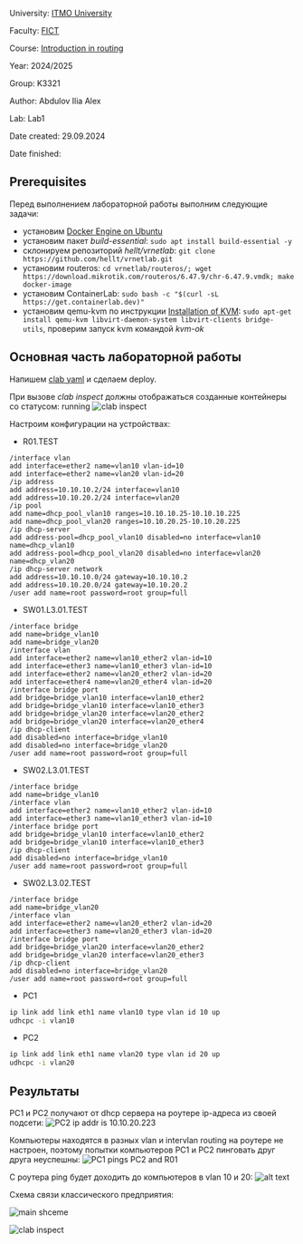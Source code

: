 University: [ITMO University](https://itmo.ru/ru/)

Faculty: [FICT](https://fict.itmo.ru)

Course: [Introduction in routing](https://github.com/itmo-ict-faculty/introduction-in-routing)

Year: 2024/2025

Group: K3321

Author: Abdulov Ilia Alex

Lab: Lab1

Date created: 29.09.2024

Date finished: 

## Prerequisites

Перед выполнением лабораторной работы выполним следующие задачи:
- установим [Docker Engine on Ubuntu](https://docs.docker.com/engine/install/ubuntu/)
- установим пакет *build-essential*: ```sudo apt install build-essential -y```
- склонируем репозиторий *hellt/vrnetlab*: ```git clone https://github.com/hellt/vrnetlab.git```
- установим routeros: ```cd vrnetlab/routeros/; wget https://download.mikrotik.com/routeros/6.47.9/chr-6.47.9.vmdk; make docker-image```
- установим ContainerLab: ```sudo bash -c "$(curl -sL https://get.containerlab.dev)"```
- установим qemu-kvm по инструкции [Installation of KVM](https://help.ubuntu.com/community/KVM/Installation): ```sudo apt-get install qemu-kvm libvirt-daemon-system libvirt-clients bridge-utils```, проверим запуск kvm командой *kvm-ok*

## Основная часть лабораторной работы

Напишем [clab yaml](networklab.clab.yaml) и сделаем deploy.

При вызове *clab inspect* должны отображаться созданные контейнеры со статусом: running
![clab inspect](image-inspect.png)

Настроим конфигурации на устройствах:

- R01.TEST

```mikrotik
/interface vlan
add interface=ether2 name=vlan10 vlan-id=10
add interface=ether2 name=vlan20 vlan-id=20
/ip address
add address=10.10.10.2/24 interface=vlan10 
add address=10.10.20.2/24 interface=vlan20
/ip pool
add name=dhcp_pool_vlan10 ranges=10.10.10.25-10.10.10.225
add name=dhcp_pool_vlan20 ranges=10.10.20.25-10.10.20.225
/ip dhcp-server
add address-pool=dhcp_pool_vlan10 disabled=no interface=vlan10 name=dhcp_vlan10
add address-pool=dhcp_pool_vlan20 disabled=no interface=vlan20 name=dhcp_vlan20
/ip dhcp-server network
add address=10.10.10.0/24 gateway=10.10.10.2
add address=10.10.20.0/24 gateway=10.10.20.2
/user add name=root password=root group=full
```

- SW01.L3.01.TEST

```mikrotik
/interface bridge
add name=bridge_vlan10
add name=bridge_vlan20
/interface vlan
add interface=ether2 name=vlan10_ether2 vlan-id=10
add interface=ether3 name=vlan10_ether3 vlan-id=10
add interface=ether2 name=vlan20_ether2 vlan-id=20
add interface=ether4 name=vlan20_ether4 vlan-id=20
/interface bridge port
add bridge=bridge_vlan10 interface=vlan10_ether2
add bridge=bridge_vlan10 interface=vlan10_ether3
add bridge=bridge_vlan20 interface=vlan20_ether2
add bridge=bridge_vlan20 interface=vlan20_ether4
/ip dhcp-client
add disabled=no interface=bridge_vlan10
add disabled=no interface=bridge_vlan20
/user add name=root password=root group=full
```

- SW02.L3.01.TEST

```mikrotik
/interface bridge
add name=bridge_vlan10
/interface vlan
add interface=ether2 name=vlan10_ether2 vlan-id=10
add interface=ether3 name=vlan10_ether3 vlan-id=10
/interface bridge port
add bridge=bridge_vlan10 interface=vlan10_ether2
add bridge=bridge_vlan10 interface=vlan10_ether3
/ip dhcp-client
add disabled=no interface=bridge_vlan10
/user add name=root password=root group=full
```

- SW02.L3.02.TEST

```mikrotik
/interface bridge
add name=bridge_vlan20
/interface vlan
add interface=ether2 name=vlan20_ether2 vlan-id=20
add interface=ether3 name=vlan20_ether3 vlan-id=20
/interface bridge port
add bridge=bridge_vlan20 interface=vlan20_ether2
add bridge=bridge_vlan20 interface=vlan20_ether3
/ip dhcp-client
add disabled=no interface=bridge_vlan20
/user add name=root password=root group=full
```

- PC1

```sh
ip link add link eth1 name vlan10 type vlan id 10 up
udhcpc -i vlan10
```

- PC2

```sh
ip link add link eth1 name vlan20 type vlan id 20 up
udhcpc -i vlan20
```

## Результаты

PC1 и PC2 получают от dhcp сервера на роутере ip-адреса из своей подсети:
![PC2 ip addr is 10.10.20.223](assets/image-dhcp.png)

Компьютеры находятся в разных vlan и intervlan routing на роутере не настроен, поэтому попытки компьютеров PC1 и PC2 пинговать друг друга неуспешны: ![PC1 pings PC2 and R01](assets/image-ping.png)

С роутера ping будет доходить до компьютеров в vlan 10 и 20:
![alt text](assets/image-router.png)

Схема связи классического предприятия:

![main shceme](assets/image-lab1-new.png)

![clab inspect](assets/image-graph.png)

